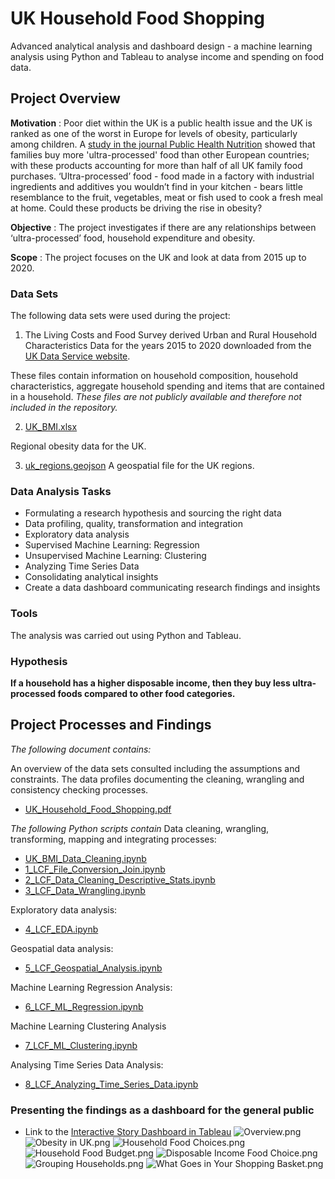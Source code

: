 # UK Household Food Shopping

Advanced analytical analysis and dashboard design - a machine learning analysis using Python and Tableau to analyse income and spending on food data.

## Project Overview
**Motivation** : Poor diet within the UK is a public health issue and the UK is ranked as one of the worst in Europe for levels of obesity, particularly among children. A [study in the journal Public Health Nutrition](https://www.cambridge.org/core/journals/public-health-nutrition/article/household-availability-of-ultraprocessed-foods-and-obesity-in-nineteen-european-countries/D63EF7095E8EFE72BD825AFC2F331149) showed that families buy more 'ultra-processed' food than other European countries; with these products accounting for more than half of all UK family food purchases. ‘Ultra-processed’ food - food made in a factory with industrial ingredients and additives you wouldn’t find in your kitchen - bears little resemblance to the fruit, vegetables, meat or fish used to cook a fresh meal at home. Could these products be driving the rise in obesity? 

**Objective** : The project investigates if there are any relationships between ‘ultra-processed’ food, household expenditure and obesity. 

**Scope** : The project focuses on the UK and look at data from 2015 up to 2020.

### Data Sets
The following data sets were used during the project:
1. The Living Costs and Food Survey derived Urban and Rural Household Characteristics Data for the years 2015 to 2020 downloaded from the [UK Data Service website](https://beta.ukdataservice.ac.uk/datacatalogue/studies/?Search=living+costs+food+survey#!?Search=living%20costs%20food%20survey&Page=1&Rows=10&Sort=1&DateFrom=440&DateTo=2022).

These files contain information on household composition, household characteristics, aggregate household spending and items that are contained in a household. *These files are not publicly available and therefore not included in the repository.*

2. [UK_BMI.xlsx](https://github.com/eekevall/UK-Household-Food-Shopping/blob/main/02_Data/02_1_Original_Data/UK_BMI.xlsx)

Regional obesity data for the UK.

3. [uk_regions.geojson](https://github.com/eekevall/UK-Household-Food-Shopping/blob/main/02_Data/02_1_Original_Data/uk_regions.geojson)
A geospatial file for the UK regions.


### Data Analysis Tasks
* Formulating a research hypothesis and sourcing the right data
* Data profiling, quality, transformation and integration
* Exploratory data analysis
* Supervised Machine Learning: Regression
* Unsupervised Machine Learning: Clustering
* Analyzing Time Series Data
* Consolidating analytical insights 
* Create a data dashboard communicating research findings and insights

### Tools
The analysis was carried out using Python and Tableau.

### Hypothesis<br>
**If a household has a higher disposable income, then they buy less ultra-processed foods compared to other food categories.**

## Project Processes and Findings

*The following document contains:*

An overview of the data sets consulted including the assumptions and constraints.
The data profiles documenting the cleaning, wrangling and consistency checking processes.
* [UK_Household_Food_Shopping.pdf](https://github.com/eekevall/UK-Household-Food-Shopping/blob/main/01_Project_Management/01_Project_Management/UK_Household_Food_Shopping.pdf)

*The following Python scripts contain*
Data cleaning, wrangling, transforming, mapping and integrating processes: 
* [UK_BMI_Data_Cleaning.ipynb](https://github.com/eekevall/UK-Household-Food-Shopping/blob/main/03_Scripts/UK_BMI_Data_Cleaning.ipynb)
* [1_LCF_File_Conversion_Join.ipynb](https://github.com/eekevall/UK-Household-Food-Shopping/blob/main/03_Scripts/1_LCF_File_Conversion_Join.ipynb)
* [2_LCF_Data_Cleaning_Descriptive_Stats.ipynb](https://github.com/eekevall/UK-Household-Food-Shopping/blob/main/03_Scripts/2_LCF_Data_Cleaning_Descriptive_Stats.ipynb)
* [3_LCF_Data_Wrangling.ipynb](https://github.com/eekevall/UK-Household-Food-Shopping/blob/main/03_Scripts/3_LCF_Data_Wrangling.ipynb)

Exploratory data analysis:
* [4_LCF_EDA.ipynb](https://github.com/eekevall/UK-Household-Food-Shopping/blob/main/03_Scripts/4_LCF_EDA.ipynb)

Geospatial data analysis:
* [5_LCF_Geospatial_Analysis.ipynb](https://github.com/eekevall/UK-Household-Food-Shopping/blob/main/03_Scripts/5_LCF_Geospatial_Analysis.ipynb)

Machine Learning Regression Analysis:
* [6_LCF_ML_Regression.ipynb](https://github.com/eekevall/UK-Household-Food-Shopping/blob/main/03_Scripts/6_LCF_ML_Regression.ipynb)

Machine Learning Clustering Analysis
* [7_LCF_ML_Clustering.ipynb](https://github.com/eekevall/UK-Household-Food-Shopping/blob/main/03_Scripts/7_LCF_ML_Clustering.ipynb)

Analysing Time Series Data Analysis:
* [8_LCF_Analyzing_Time_Series_Data.ipynb](https://github.com/eekevall/UK-Household-Food-Shopping/blob/main/03_Scripts/8_LCF_Analyzing_Time_Series_Data.ipynb)

### Presenting the findings as a dashboard for the general public
* Link to the [Interactive Story Dashboard in Tableau](https://public.tableau.com/app/profile/elsa2253/viz/ObesityandHouseholdShoppingHabits/UKHouseholdFoodShopping?publish=yes)
![Overview.png](https://github.com/eekevall/UK-Household-Food-Shopping/blob/main/Tableau%20Pages/Overview.png)
![Obesity in UK.png](https://github.com/eekevall/UK-Household-Food-Shopping/blob/main/Tableau%20Pages/Obesity%20in%20UK.png)
![Household Food Choices.png](https://github.com/eekevall/UK-Household-Food-Shopping/blob/main/Tableau%20Pages/Household%20Food%20Choices.png)
![Household Food Budget.png](https://github.com/eekevall/UK-Household-Food-Shopping/blob/main/Tableau%20Pages/Household%20Food%20Budget.png)
![Disposable Income Food Choice.png](https://github.com/eekevall/UK-Household-Food-Shopping/blob/main/Tableau%20Pages/Disposable%20Income%20Food%20Choice.png)
![Grouping Households.png](https://github.com/eekevall/UK-Household-Food-Shopping/blob/main/Tableau%20Pages/Grouping%20Households.png)
![What Goes in Your Shopping Basket.png](https://github.com/eekevall/UK-Household-Food-Shopping/blob/main/Tableau%20Pages/What%20Goes%20in%20Your%20Shopping%20Basket.png)
